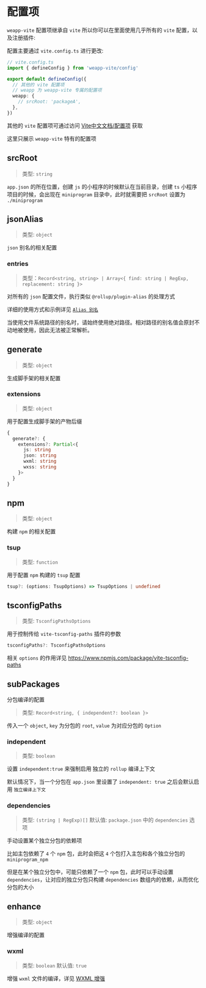 # 配置项

`weapp-vite` 配置项继承自 `vite` 所以你可以在里面使用几乎所有的 `vite` 配置，以及注册插件:

配置主要通过 `vite.config.ts` 进行更改:

```ts
// vite.config.ts
import { defineConfig } from 'weapp-vite/config'

export default defineConfig({
  // 其他的 vite 配置项
  // weapp 为 weapp-vite 专属的配置项
  weapp: {
    // srcRoot: 'packageA',
  },
})
```

其他的 `vite` 配置项可通过访问 [Vite中文文档/配置项](https://cn.vitejs.dev/config/) 获取

这里只展示 `weapp-vite` 特有的配置项

## srcRoot

> 类型: `string`

`app.json` 的所在位置，创建 `js` 的小程序的时候默认在当前目录，创建 `ts` 小程序项目的时候，会出现在 `miniprogram` 目录中，此时就需要把 `srcRoot` 设置为 `./miniprogram`

<!-- ## watch

- 类型: `object`

通过此选项可以自定义 `watch` 的配置，可传入一个 `chokidar` 配置，[参考配置](https://www.npmjs.com/package/chokidar)

常用为，可通过传入 `paths` 字符串数组来进行文件的额外监听 -->

## jsonAlias

> 类型: `object`

`json` 别名的相关配置

### entries

> 类型：`Record<string, string> | Array<{ find: string | RegExp, replacement: string }>`

对所有的 `json` 配置文件，执行类似 `@rollup/plugin-alias` 的处理方式

详细的使用方式和示例详见 [`Alias 别名`](/guide/alias#json-别名)

当使用文件系统路径的别名时，请始终使用绝对路径。相对路径的别名值会原封不动地被使用，因此无法被正常解析。

## generate

> 类型: `object`

生成脚手架的相关配置

### extensions

> 类型: `object`

用于配置生成脚手架的产物后缀

```ts
{
  generate?: {
    extensions?: Partial<{
      js: string
      json: string
      wxml: string
      wxss: string
    }>
  }
}
```

## npm

> 类型: `object`

构建 `npm` 的相关配置

### tsup

> 类型: `function`

用于配置 `npm` 构建的 `tsup` 配置

```ts
tsup?: (options: TsupOptions) => TsupOptions | undefined
```

## tsconfigPaths

> 类型: `TsconfigPathsOptions`

用于控制传给 `vite-tsconfig-paths` 插件的参数

```ts
tsconfigPaths?: TsconfigPathsOptions
```

相关 `options` 的作用详见 https://www.npmjs.com/package/vite-tsconfig-paths

## subPackages

分包编译的配置

> 类型: `Record<string, { independent?: boolean }>`


传入一个 `object`, `key` 为分包的 `root`, `value` 为对应分包的 `Option`

### independent

> 类型: `boolean`

设置 `independent:true` 来强制启用 独立的 `rollup` 编译上下文
 
默认情况下，当一个分包在 `app.json` 里设置了 `independent: true` 之后会默认启用 `独立编译上下文`

### dependencies

> 类型: `(string | RegExp)[]`
> 默认值: `package.json` 中的 `dependencies` 选项

手动设置某个独立分包的依赖项

比如主包依赖了 `4` 个 `npm` 包，此时会把这 `4` 个包打入主包和各个独立分包的 `miniprogram_npm`

但是在某个独立分包中，可能只依赖了一个 `npm` 包，此时可以手动设置 `dependencies`，让对应的独立分包只构建 `dependencies` 数组内的依赖，从而优化分包的大小

## enhance

> 类型: `object`

增强编译的配置

### wxml

> 类型: `boolean`
> 默认值: `true`

增强 `wxml` 文件的编译，详见 [WXML 增强](/guide/wxml.html)